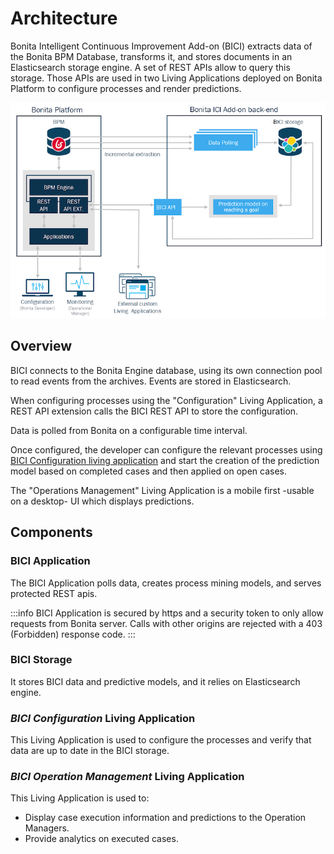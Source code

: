 # Architecture

Bonita Intelligent Continuous Improvement Add-on (BICI) extracts data of the Bonita BPM Database, transforms it, and stores documents in an Elasticsearch storage engine. A set of REST APIs allow to query this storage. Those APIs are used in two Living Applications deployed on Bonita Platform to configure processes and render predictions.   

![Bonita Intelligent Continuous Improvement Add-on Architecture](images/bici_architecture.png)

## Overview

BICI connects to the Bonita Engine database, using its own connection pool to read events from the archives. 
Events are stored in Elasticsearch.

When configuring processes using the "Configuration" Living Application, a REST API extension calls the BICI REST API to store the configuration.

Data is polled from Bonita on a configurable time interval.  

Once configured, the developer can configure the relevant processes using [BICI Configuration living application](configure.md) 
and start the creation of the prediction model based on completed cases and then applied on open cases. 

The "Operations Management" Living Application is a mobile first -usable on a desktop- UI which displays predictions.   

## Components

### BICI Application
 
The BICI Application polls data, creates process mining models, and serves protected REST apis.

:::info
BICI Application is secured by https and a security token to only allow requests from Bonita server.
Calls with other origins are rejected with a 403 (Forbidden) response code.
:::

### BICI Storage

It stores BICI data and predictive models, and it relies on Elasticsearch engine.

### _BICI Configuration_ Living Application

This Living Application is used to configure the processes and verify that data are up to date in the BICI storage.

### _BICI Operation Management_ Living Application

This Living Application is used to:
* Display case execution information and predictions to the Operation Managers.
* Provide analytics on executed cases.
  

